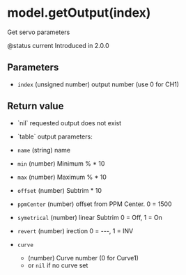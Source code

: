 # model.getOutput(index)



Get servo parameters

@status current Introduced in 2.0.0


## Parameters

* `index` (unsigned number) output number (use 0 for CH1)



## Return value

* \`nil\` requested output does not exist

* \`table\` output parameters:
 * `name` (string) name
 * `min` (number) Minimum % * 10
 * `max` (number) Maximum % * 10
 * `offset` (number) Subtrim * 10
 * `ppmCenter` (number) offset from PPM Center. 0 = 1500
 * `symetrical` (number) linear Subtrim 0 = Off, 1 = On
 * `revert` (number) irection 0 = ­­­---, 1 = INV
 * `curve`
   * (number) Curve number (0 for Curve1)
   * or `nil` if no curve set



